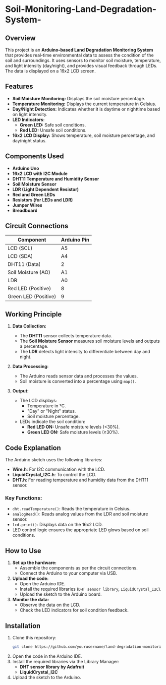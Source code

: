# Soil-Monitoring-Land-Degradation-System-

## **Overview**
This project is an **Arduino-based Land Degradation Monitoring System** that provides real-time environmental data to assess the condition of the soil and surroundings. It uses sensors to monitor soil moisture, temperature, and light intensity (day/night), and provides visual feedback through LEDs. The data is displayed on a 16x2 LCD screen.

## **Features**
- **Soil Moisture Monitoring:** Displays the soil moisture percentage.
- **Temperature Monitoring:** Displays the current temperature in Celsius.
- **Day/Night Detection:** Indicates whether it is daytime or nighttime based on light intensity.
- **LED Indicators:**  
  - **Green LED:** Safe soil conditions.  
  - **Red LED:** Unsafe soil conditions.  
- **16x2 LCD Display:** Shows temperature, soil moisture percentage, and day/night status.

## **Components Used**
- **Arduino Uno**
- **16x2 LCD with I2C Module**
- **DHT11 Temperature and Humidity Sensor**
- **Soil Moisture Sensor**
- **LDR (Light Dependent Resistor)**
- **Red and Green LEDs**
- **Resistors (for LEDs and LDR)**
- **Jumper Wires**
- **Breadboard**

## **Circuit Connections**
| **Component**        | **Arduino Pin**        |
|-----------------------|------------------------|
| LCD (SCL)            | A5                    |
| LCD (SDA)            | A4                    |
| DHT11 (Data)         | 2                     |
| Soil Moisture (AO)   | A1                    |
| LDR                  | A0                    |
| Red LED (Positive)   | 8                     |
| Green LED (Positive) | 9                     |

## **Working Principle**
1. **Data Collection:**
   - The **DHT11** sensor collects temperature data.
   - The **Soil Moisture Sensor** measures soil moisture levels and outputs a percentage.
   - The **LDR** detects light intensity to differentiate between day and night.

2. **Data Processing:**
   - The Arduino reads sensor data and processes the values.
   - Soil moisture is converted into a percentage using `map()`.

3. **Output:**
   - The LCD displays:
     - Temperature in °C.
     - "Day" or "Night" status.
     - Soil moisture percentage.
   - LEDs indicate the soil condition:
     - **Red LED ON:** Unsafe moisture levels (<30%).
     - **Green LED ON:** Safe moisture levels (≥30%).

## **Code Explanation**
The Arduino sketch uses the following libraries:
- **Wire.h**: For I2C communication with the LCD.
- **LiquidCrystal_I2C.h**: To control the LCD.
- **DHT.h**: For reading temperature and humidity data from the DHT11 sensor.

### Key Functions:
- `dht.readTemperature()`: Reads the temperature in Celsius.
- `analogRead()`: Reads analog values from the LDR and soil moisture sensor.
- `lcd.print()`: Displays data on the 16x2 LCD.
- LED control logic ensures the appropriate LED glows based on soil conditions.

## **How to Use**
1. **Set up the hardware:**
   - Assemble the components as per the circuit connections.
   - Connect the Arduino to your computer via USB.
2. **Upload the code:**
   - Open the Arduino IDE.
   - Install the required libraries (`DHT sensor library`, `LiquidCrystal_I2C`).
   - Upload the sketch to the Arduino board.
3. **Monitor the data:**
   - Observe the data on the LCD.
   - Check the LED indicators for soil condition feedback.

## **Installation**
1. Clone this repository:
   ```bash
   git clone https://github.com/yourusername/land-degradation-monitoring-system.git
   ```
2. Open the code in the Arduino IDE.
3. Install the required libraries via the Library Manager:
   - **DHT sensor library by Adafruit**
   - **LiquidCrystal_I2C**
4. Upload the sketch to the Arduino.
